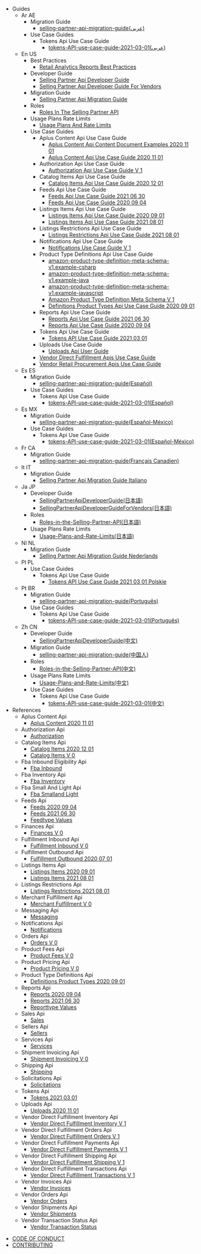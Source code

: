 - Guides
  - Ar AE
    - Migration Guide
      * [selling-partner-api-migration-guide(عربى)](guides/ar-AE/migration-guide/selling-partner-api-migration-guide(عربى).md)
    - Use Case Guides
      - Tokens Api Use Case Guide
        * [tokens-API-use-case-guide-2021-03-01(عربى)](guides/ar-AE/use-case-guides/tokens-api-use-case-guide/tokens-API-use-case-guide-2021-03-01(عربى).md)
  - En US
    - Best Practices
      * [Retail Analytics Reports Best Practices](guides/en-US/best-practices/retail-analytics-reports-best-practices.md)
    - Developer Guide
      * [Selling Partner Api Developer Guide](guides/en-US/developer-guide/SellingPartnerApiDeveloperGuide.md)
      * [Selling Partner Api Developer Guide For Vendors](guides/en-US/developer-guide/SellingPartnerApiDeveloperGuideForVendors.md)
    - Migration Guide
      * [Selling Partner Api Migration Guide](guides/en-US/migration-guide/selling-partner-api-migration-guide.md)
    - Roles
      * [Roles In The Selling Partner API](guides/en-US/roles/Roles-in-the-Selling-Partner-API.md)
    - Usage Plans Rate Limits
      * [Usage Plans And Rate Limits](guides/en-US/usage-plans-rate-limits/Usage-Plans-and-Rate-Limits.md)
    - Use Case Guides
      - Aplus Content Api Use Case Guide
        * [Aplus Content Api Content Document Examples 2020 11 01](guides/en-US/use-case-guides/aplus-content-api-use-case-guide/aplus-content-api-content-document-examples_2020-11-01.md)
        * [Aplus Content Api Use Case Guide 2020 11 01](guides/en-US/use-case-guides/aplus-content-api-use-case-guide/aplus-content-api-use-case-guide_2020-11-01.md)
      - Authorization Api Use Case Guide
        * [Authorization Api Use Case Guide V 1](guides/en-US/use-case-guides/authorization-api-use-case-guide/authorization-api-use-case-guide-v1.md)
      - Catalog Items Api Use Case Guide
        * [Catalog Items Api Use Case Guide 2020 12 01](guides/en-US/use-case-guides/catalog-items-api-use-case-guide/catalog-items-api-use-case-guide_2020-12-01.md)
      - Feeds Api Use Case Guide
        * [Feeds Api Use Case Guide 2021 06 30](guides/en-US/use-case-guides/feeds-api-use-case-guide/feeds-api-use-case-guide_2021-06-30.md)
        * [Feeds Api Use Case Guide 2020 09 04](guides/en-US/use-case-guides/feeds-api-use-case-guide/feeds-api-use-case-guide-2020-09-04.md)
      - Listings Items Api Use Case Guide
        * [Listings Items Api Use Case Guide 2020 09 01](guides/en-US/use-case-guides/listings-items-api-use-case-guide/listings-items-api-use-case-guide_2020-09-01.md)
        * [Listings Items Api Use Case Guide 2021 08 01](guides/en-US/use-case-guides/listings-items-api-use-case-guide/listings-items-api-use-case-guide_2021-08-01.md)
      - Listings Restrictions Api Use Case Guide
        * [Listings Restrictions Api Use Case Guide 2021 08 01](guides/en-US/use-case-guides/listings-restrictions-api-use-case-guide/listings-restrictions-api-use-case-guide_2021-08-01.md)
      - Notifications Api Use Case Guide
        * [Notifications Use Case Guide V 1](guides/en-US/use-case-guides/notifications-api-use-case-guide/notifications-use-case-guide-v1.md)
      - Product Type Definitions Api Use Case Guide
        * [amazon-product-type-definition-meta-schema-v1.example-csharp](guides/en-US/use-case-guides/product-type-definitions-api-use-case-guide/amazon-product-type-definition-meta-schema-v1.example-csharp.md)
        * [amazon-product-type-definition-meta-schema-v1.example-java](guides/en-US/use-case-guides/product-type-definitions-api-use-case-guide/amazon-product-type-definition-meta-schema-v1.example-java.md)
        * [amazon-product-type-definition-meta-schema-v1.example-javascript](guides/en-US/use-case-guides/product-type-definitions-api-use-case-guide/amazon-product-type-definition-meta-schema-v1.example-javascript.md)
        * [Amazon Product Type Definition Meta Schema V 1](guides/en-US/use-case-guides/product-type-definitions-api-use-case-guide/amazon-product-type-definition-meta-schema-v1.md)
        * [Definitions Product Types Api Use Case Guide 2020 09 01](guides/en-US/use-case-guides/product-type-definitions-api-use-case-guide/definitions-product-types-api-use-case-guide_2020-09-01.md)
      - Reports Api Use Case Guide
        * [Reports Api Use Case Guide 2021 06 30](guides/en-US/use-case-guides/reports-api-use-case-guide/reports-api-use-case-guide_2021-06-30.md)
        * [Reports Api Use Case Guide 2020 09 04](guides/en-US/use-case-guides/reports-api-use-case-guide/reports-api-use-case-guide-2020-09-04.md)
      - Tokens Api Use Case Guide
        * [Tokens API Use Case Guide 2021 03 01](guides/en-US/use-case-guides/tokens-api-use-case-guide/tokens-API-use-case-guide-2021-03-01.md)
      - Uploads Use Case Guide
        * [Uploads Api User Guide](guides/en-US/use-case-guides/uploads-use-case-guide/uploads-api-user-guide.md)
      - [Vendor Direct Fulfillment Apis Use Case Guide](guides/en-US/use-case-guides/vendor-direct-fulfillment-apis-use-case-guide/vendor-direct-fulfillment-apis-use-case-guide.md)
      - [Vendor Retail Procurement Apis Use Case Guide](guides/en-US/use-case-guides/vendor-retail-procurement-apis-use-case-guide/vendor-retail-procurement-apis-use-case-guide.md)
  - Es ES
    - Migration Guide
      * [selling-partner-api-migration-guide(Español)](guides/es-ES/migration-guide/selling-partner-api-migration-guide(Español).md)
    - Use Case Guides
      - Tokens Api Use Case Guide
        * [tokens-API-use-case-guide-2021-03-01(Español)](guides/es-ES/use-case-guides/tokens-api-use-case-guide/tokens-API-use-case-guide-2021-03-01(Español).md)
  - Es MX
    - Migration Guide
      * [selling-partner-api-migration-guide(Español-México)](guides/es-MX/migration-guide/selling-partner-api-migration-guide(Español-México).md)
    - Use Case Guides
      - Tokens Api Use Case Guide
        * [tokens-API-use-case-guide-2021-03-01(Español-México)](guides/es-MX/use-case-guides/tokens-api-use-case-guide/tokens-API-use-case-guide-2021-03-01(Español-México).md)
  - Fr CA
    - Migration Guide
      * [selling-partner-api-migration-guide(Français Canadien)](guides/fr-CA/migration-guide/selling-partner-api-migration-guide(Français%20Canadien).md)
  - It IT
    - Migration Guide
      * [Selling Partner Api Migration Guide Italiano](guides/it-IT/migration-guide/selling-partner-api-migration-guide(Italiano).md)
  - Ja JP
    - Developer Guide
      * [SellingPartnerApiDeveloperGuide(日本語)](guides/ja-JP/developer-guide/SellingPartnerApiDeveloperGuide(日本語).md)
      * [SellingPartnerApiDeveloperGuideForVendors(日本語)](guides/ja-JP/developer-guide/SellingPartnerApiDeveloperGuideForVendors(日本語).md)
    - Roles
      * [Roles-in-the-Selling-Partner-API(日本語)](guides/ja-JP/roles/Roles-in-the-Selling-Partner-API(日本語).md)
    - Usage Plans Rate Limits
      * [Usage-Plans-and-Rate-Limits(日本語)](guides/ja-JP/usage-plans-rate-limits/Usage-Plans-and-Rate-Limits(日本語).md)
  - Nl NL
    - Migration Guide
      * [Selling Partner Api Migration Guide Nederlands](guides/nl-NL/migration-guide/selling-partner-api-migration-guide(Nederlands).md)
  - Pl PL
    - Use Case Guides
      - Tokens Api Use Case Guide
        * [Tokens API Use Case Guide 2021 03 01 Polskie](guides/pl-PL/use-case-guides/tokens-api-use-case-guide/tokens-API-use-case-guide-2021-03-01(Polskie).md)
  - Pt BR
    - Migration Guide
      * [selling-partner-api-migration-guide(Português)](guides/pt-BR/migration-guide/selling-partner-api-migration-guide(Português).md)
    - Use Case Guides
      - Tokens Api Use Case Guide
        * [tokens-API-use-case-guide-2021-03-01(Português)](guides/pt-BR/use-case-guides/tokens-api-use-case-guide/tokens-API-use-case-guide-2021-03-01(Português).md)
  - Zh CN
    - Developer Guide
      * [SellingPartnerApiDeveloperGuide(中文)](guides/zh-CN/developer-guide/SellingPartnerApiDeveloperGuide(中文).md)
    - Migration Guide
      * [selling-partner-api-migration-guide(中国人)](guides/zh-CN/migration-guide/selling-partner-api-migration-guide(中国人).md)
    - Roles
      * [Roles-in-the-Selling-Partner-API(中文)](guides/zh-CN/roles/Roles-in-the-Selling-Partner-API(中文).md)
    - Usage Plans Rate Limits
      * [Usage-Plans-and-Rate-Limits(中文)](guides/zh-CN/usage-plans-rate-limits/Usage-Plans-and-Rate-Limits(中文).md)
    - Use Case Guides
      - Tokens Api Use Case Guide
        * [tokens-API-use-case-guide-2021-03-01(中文)](guides/zh-CN/use-case-guides/tokens-api-use-case-guide/tokens-API-use-case-guide-2021-03-01(中文).md)
- References
  - Aplus Content Api
    * [Aplus Content 2020 11 01](references/aplus-content-api/aplusContent_2020-11-01.md)
  - Authorization Api
    * [Authorization](references/authorization-api/authorization.md)
  - Catalog Items Api
    * [Catalog Items 2020 12 01](references/catalog-items-api/catalogItems_2020-12-01.md)
    * [Catalog Items V 0](references/catalog-items-api/catalogItemsV0.md)
  - Fba Inbound Eligibility Api
    * [Fba Inbound](references/fba-inbound-eligibility-api/fbaInbound.md)
  - Fba Inventory Api
    * [Fba Inventory](references/fba-inventory-api/fbaInventory.md)
  - Fba Small And Light Api
    * [Fba Smalland Light](references/fba-small-and-light-api/fbaSmallandLight.md)
  - Feeds Api
    * [Feeds 2020 09 04](references/feeds-api/feeds_2020-09-04.md)
    * [Feeds 2021 06 30](references/feeds-api/feeds_2021-06-30.md)
    * [Feedtype Values](references/feeds-api/feedtype-values.md)
  - Finances Api
    * [Finances V 0](references/finances-api/financesV0.md)
  - Fulfillment Inbound Api
    * [Fulfillment Inbound V 0](references/fulfillment-inbound-api/fulfillmentInboundV0.md)
  - Fulfillment Outbound Api
    * [Fulfillment Outbound 2020 07 01](references/fulfillment-outbound-api/fulfillmentOutbound_2020-07-01.md)
  - Listings Items Api
    * [Listings Items 2020 09 01](references/listings-items-api/listingsItems_2020-09-01.md)
    * [Listings Items 2021 08 01](references/listings-items-api/listingsItems_2021-08-01.md)
  - Listings Restrictions Api
    * [Listings Restrictions 2021 08 01](references/listings-restrictions-api/listingsRestrictions_2021-08-01.md)
  - Merchant Fulfillment Api
    * [Merchant Fulfillment V 0](references/merchant-fulfillment-api/merchantFulfillmentV0.md)
  - Messaging Api
    * [Messaging](references/messaging-api/messaging.md)
  - Notifications Api
    * [Notifications](references/notifications-api/notifications.md)
  - Orders Api
    * [Orders V 0](references/orders-api/ordersV0.md)
  - Product Fees Api
    * [Product Fees V 0](references/product-fees-api/productFeesV0.md)
  - Product Pricing Api
    * [Product Pricing V 0](references/product-pricing-api/productPricingV0.md)
  - Product Type Definitions Api
    * [Definitions Product Types 2020 09 01](references/product-type-definitions-api/definitionsProductTypes_2020-09-01.md)
  - Reports Api
    * [Reports 2020 09 04](references/reports-api/reports_2020-09-04.md)
    * [Reports 2021 06 30](references/reports-api/reports_2021-06-30.md)
    * [Reporttype Values](references/reports-api/reporttype-values.md)
  - Sales Api
    * [Sales](references/sales-api/sales.md)
  - Sellers Api
    * [Sellers](references/sellers-api/sellers.md)
  - Services Api
    * [Services](references/services-api/services.md)
  - Shipment Invoicing Api
    * [Shipment Invoicing V 0](references/shipment-invoicing-api/shipmentInvoicingV0.md)
  - Shipping Api
    * [Shipping](references/shipping-api/shipping.md)
  - Solicitations Api
    * [Solicitations](references/solicitations-api/solicitations.md)
  - Tokens Api
    * [Tokens 2021 03 01](references/tokens-api/tokens_2021-03-01.md)
  - Uploads Api
    * [Uploads 2020 11 01](references/uploads-api/uploads_2020-11-01.md)
  - Vendor Direct Fulfillment Inventory Api
    * [Vendor Direct Fulfillment Inventory V 1](references/vendor-direct-fulfillment-inventory-api/vendorDirectFulfillmentInventoryV1.md)
  - Vendor Direct Fulfillment Orders Api
    * [Vendor Direct Fulfillment Orders V 1](references/vendor-direct-fulfillment-orders-api/vendorDirectFulfillmentOrdersV1.md)
  - Vendor Direct Fulfillment Payments Api
    * [Vendor Direct Fulfillment Payments V 1](references/vendor-direct-fulfillment-payments-api/vendorDirectFulfillmentPaymentsV1.md)
  - Vendor Direct Fulfillment Shipping Api
    * [Vendor Direct Fulfillment Shipping V 1](references/vendor-direct-fulfillment-shipping-api/vendorDirectFulfillmentShippingV1.md)
  - Vendor Direct Fulfillment Transactions Api
    * [Vendor Direct Fulfillment Transactions V 1](references/vendor-direct-fulfillment-transactions-api/vendorDirectFulfillmentTransactionsV1.md)
  - Vendor Invoices Api
    * [Vendor Invoices](references/vendor-invoices-api/vendorInvoices.md)
  - Vendor Orders Api
    * [Vendor Orders](references/vendor-orders-api/vendorOrders.md)
  - Vendor Shipments Api
    * [Vendor Shipments](references/vendor-shipments-api/vendorShipments.md)
  - Vendor Transaction Status Api
    * [Vendor Transaction Status](references/vendor-transaction-status-api/vendorTransactionStatus.md)
* [CODE OF CONDUCT](CODE_OF_CONDUCT.md)
* [CONTRIBUTING](CONTRIBUTING.md)

